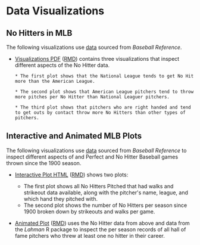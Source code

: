# Data Visualizations

## No Hitters in MLB

The following visualizations use [data](https://github.com/sleiss5/OSU_Projects/blob/main/Data%20Visualizations/Interactive%20And%20Animated%20MLB%20Plots/No%20Hitter.csv) sourced from *Baseball Reference*.

* [Visualizations PDF](https://github.com/sleiss5/OSU_Projects/blob/main/Data%20Visualizations/No%20Hitters%20in%20MLB/MLB%20No%20Hitter%20-%20Shannon%20Leiss.pdf) ([RMD](https://github.com/sleiss5/OSU_Projects/blob/main/Data%20Visualizations/No%20Hitters%20in%20MLB/Data%20Exploration.Rmd)) contains three visualizations that inspect different aspects of the No Hitter data.

      * The first plot shows that the National League tends to get No Hit more than the American League.
      
      * The second plot shows that American League pitchers tend to throw more pitches per No Hitter than National Leaguer pitchers.
      
      * The third plot shows that pitchers who are right handed and tend to get outs by contact throw more No Hitters than other types of pitchers.


## Interactive and Animated MLB Plots

The following visualizations use [data](https://github.com/sleiss5/OSU_Projects/blob/main/Data%20Visualizations/Interactive%20And%20Animated%20MLB%20Plots/No%20Hitter.csv) sourced from *Baseball Reference* to inspect different aspects of and Perfect and No Hitter Baseball games thrown since the 1900 season.

* [Interactive Plot HTML](https://github.com/sleiss5/OSU_Projects/blob/main/Data%20Visualizations/Interactive%20And%20Animated%20MLB%20Plots/Interactive-Plot---MLB.html)  ([RMD](https://github.com/sleiss5/OSU_Projects/blob/main/Data%20Visualizations/Interactive%20And%20Animated%20MLB%20Plots/Interactive%20Plot%20-%20MLB.Rmd)) shows two plots: 
    * The first plot shows all No Hitters Pitched that had walks and strikeout data available, along with the pitcher's name, league, and which hand they pitched with. 
    * The second plot shows the number of No Hitters per season since 1900 broken down by strikeouts and walks per game.

* [Animated Plot](https://rpubs.com/sleiss/final_assignment4) ([RMD](https://github.com/sleiss5/OSU_Projects/blob/main/Data%20Visualizations/Interactive%20And%20Animated%20MLB%20Plots/Assignment%204%20Graphic.Rmd)) uses the No Hitter data from above and data from the *Lahman* R package to inspect the per season records of all hall of fame pitchers who threw at least one no hitter in their career.


